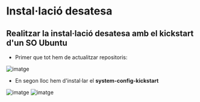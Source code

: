 # Instal·lació desatesa

## Realitzar la instal·lació desatesa amb el kickstart d'un SO Ubuntu

- Primer que tot hem de actualitzar repositoris:

![imatge](https://github.com/JoelIgle/m1/assets/114901284/942ff9dd-ba98-4dab-a2b1-a8effcf7936b)

- En segon lloc hem d'instal·lar el **system-config-kickstart**

![imatge](https://github.com/JoelIgle/m1/assets/114901284/9a2c6753-90d0-457d-9ec6-995dc3bccb08)
![imatge](https://github.com/JoelIgle/m1/assets/114901284/cc3cb464-df93-4ba5-9b4e-edc8d3fe7a46)
